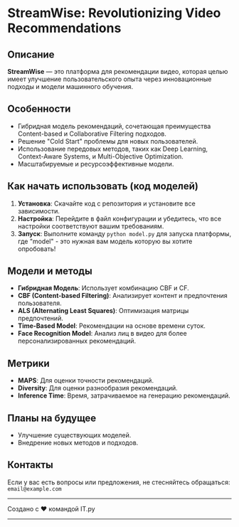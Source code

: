 # StreamWise: Revolutionizing Video Recommendations

## Описание

**StreamWise** — это платформа для рекомендации видео, которая целью имеет улучшение пользовательского опыта через инновационные подходы и модели машинного обучения.

## Особенности

- Гибридная модель рекомендаций, сочетающая преимущества Content-based и Collaborative Filtering подходов.
- Решение "Cold Start" проблемы для новых пользователей.
- Использование передовых методов, таких как Deep Learning, Context-Aware Systems, и Multi-Objective Optimization.
- Масштабируемые и ресурсоэффективные модели.
  
## Как начать использовать (код моделей)

1. **Установка**: Скачайте код с репозитория и установите все зависимости.
2. **Настройка**: Перейдите в файл конфигурации и убедитесь, что все настройки соответствуют вашим требованиям.
3. **Запуск**: Выполните команду `python model.py` для запуска платформы, где "model" - это нужная вам модель которую вы хотите опробовать!

## Модели и методы

- **Гибридная Модель**: Использует комбинацию CBF и CF.
- **CBF (Content-based Filtering)**: Анализирует контент и предпочтения пользователя.
- **ALS (Alternating Least Squares)**: Оптимизация матрицы предпочтений.
- **Time-Based Model**: Рекомендации на основе времени суток.
- **Face Recognition Model**: Анализ лиц в видео для более персонализированных рекомендаций.

## Метрики

- **MAPS**: Для оценки точности рекомендаций.
- **Diversity**: Для оценки разнообразия рекомендаций.
- **Inference Time**: Время, затрачиваемое на генерацию рекомендаций.

## Планы на будущее

- Улучшение существующих моделей.
- Внедрение новых методов и подходов.
  
## Контакты

Если у вас есть вопросы или предложения, не стесняйтесь обращаться: `email@example.com`

---

Создано с ❤️ командой IT.py

---
